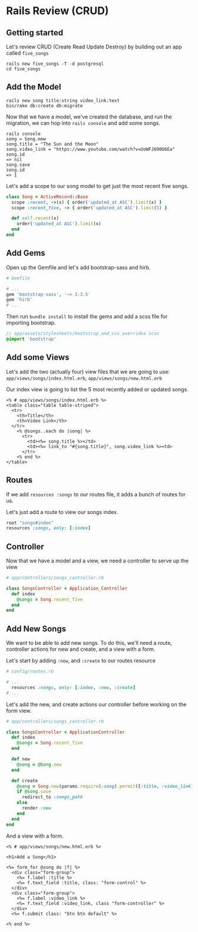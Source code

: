# Rails Review (CRUD)
## Getting started
Let's review CRUD (Create Read Update Destroy) by building out an app called `five_songs`
```
rails new five_songs -T -d postgresql
cd five_songs
```
## Add the Model
```
rails new song title:string video_link:text
bin/rake db:create db:migrate
```
Now that we have a model, we've created the database, and run the migration, we can hop into `rails console` and add some songs.
```
rails console
song = Song.new
song.title = "The Sun and the Moon"
song.video_link = "https://www.youtube.com/watch?v=UoWFJ690U6Ea"
song.id
=> nil
song.save
song.id
=> 1
```
Let's add a scope to our song model to get just the most recent five songs.
```ruby
class Song < ActiveRecord::Base
  scope :recent, ->(x) { order('updated_at ASC').limit(x) }
  scope :recent_five, -> { order('updated_at ASC').limit(5) }

  def self.recent(x)
    order('updated_at ASC').limit(x)
  end
end
```
## Add Gems
Open up the Gemfile and let's add bootstrap-sass and hirb.
``` ruby
# Gemfile

# ...
gem 'bootstrap-sass', '~> 3.3.5'
gem 'hirb'
# ...
```
Then run `bundle install` to install the gems and add a scss file for importing bootstrap.
```scss
// app/assets/stylesheets/bootstrap_and_css_overrides.scss
@import 'bootstrap'
```
## Add some Views
Let's add the two (actually four) view files that we are going to use: `app/views/songs/index.html.erb`, `app/views/songs/new.html.erb`  
  
Our index view is going to list the 5 most recently added or updated songs.
```erb
<% # app/views/songs/index.html.erb %>
<table class="table table-striped">
  <tr>
    <th>Title</th>
    <th>Video Link</th>
  </tr>
    <% @songs..each do |song| %>
      <tr>
        <td><%= song.title %></td>
        <td><%= link_to "#{song.title}", song.video_link %><td>
      </tr>
    <% end %>
</table>
```
## Routes
If we add `resources :songs` to our routes file, it adds a bunch of routes for us.  
  
Let's just add a route to view our songs index.
```ruby
root "songs#index"
resources :songs, only: [:index]
```

## Controller
Now that we have a model and a view, we need a controller to serve up the view
```ruby
# app/controllers/songs_controller.rb

class SongsController < Application_Controller
  def index
    @songs = Song.recent_five
  end
end
```
## Add New Songs
We want to be able to add new songs. To do this, we'll need a route, controller actions for new and create, and a view with a form.  
  
Let's start by adding `:new`, and `:create` to our routes resource
```ruby
# config/routes.rb

# ...
  resources :songs, only: [:index, :new, :create]
# ...
```
Let's add the new, and create actions our controller before working on the form view.
```ruby
# app/controllers/songs_controller.rb

class SongsController < ApplicationController
  def index
    @songs = Song.recent_five
  end

  def new
    @song = @Song.new
  end

  def create
    @song = Song.new(params.require(:song).permit([:title, :video_link]))
    if @song.save
      redirect_to :songs_path
    else
      render :new
    end
  end
end
```
And a view with a form.
```erb
<% # app/views/songs/new.html.erb %>

<h1>Add a Song</h1>

<%= form_for @song do |f| %>
  <div class="form-group">
    <%= f.label :title %>
    <%= f.text_field :title, class: "form-control" %>
  </div>
  <div class="form-group">
    <%= f.label :video_link %>
    <%= f.text_field :video_link, class "form-controller" %>
  </div>
  <%= f.submit class: "btn btn default" %>

<% end %>
```
